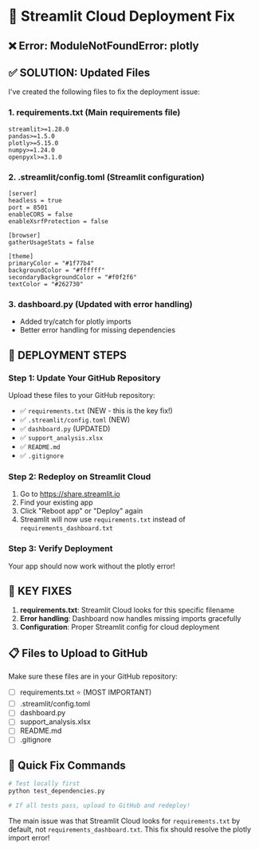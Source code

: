 # 🚀 Streamlit Cloud Deployment Fix

## ❌ Error: ModuleNotFoundError: plotly

## ✅ SOLUTION: Updated Files

I've created the following files to fix the deployment issue:

### 1. **requirements.txt** (Main requirements file)
```
streamlit>=1.28.0
pandas>=1.5.0
plotly>=5.15.0
numpy>=1.24.0
openpyxl>=3.1.0
```

### 2. **.streamlit/config.toml** (Streamlit configuration)
```
[server]
headless = true
port = 8501
enableCORS = false
enableXsrfProtection = false

[browser]
gatherUsageStats = false

[theme]
primaryColor = "#1f77b4"
backgroundColor = "#ffffff"
secondaryBackgroundColor = "#f0f2f6"
textColor = "#262730"
```

### 3. **dashboard.py** (Updated with error handling)
- Added try/catch for plotly imports
- Better error handling for missing dependencies

## 🔧 DEPLOYMENT STEPS

### Step 1: Update Your GitHub Repository
Upload these files to your GitHub repository:
- ✅ `requirements.txt` (NEW - this is the key fix!)
- ✅ `.streamlit/config.toml` (NEW)
- ✅ `dashboard.py` (UPDATED)
- ✅ `support_analysis.xlsx`
- ✅ `README.md`
- ✅ `.gitignore`

### Step 2: Redeploy on Streamlit Cloud
1. Go to https://share.streamlit.io
2. Find your existing app
3. Click "Reboot app" or "Deploy" again
4. Streamlit will now use `requirements.txt` instead of `requirements_dashboard.txt`

### Step 3: Verify Deployment
Your app should now work without the plotly error!

## 🎯 KEY FIXES

1. **requirements.txt**: Streamlit Cloud looks for this specific filename
2. **Error handling**: Dashboard now handles missing imports gracefully
3. **Configuration**: Proper Streamlit config for cloud deployment

## 📋 Files to Upload to GitHub

Make sure these files are in your GitHub repository:
- [ ] requirements.txt ⭐ (MOST IMPORTANT)
- [ ] .streamlit/config.toml
- [ ] dashboard.py
- [ ] support_analysis.xlsx
- [ ] README.md
- [ ] .gitignore

## 🚀 Quick Fix Commands

```bash
# Test locally first
python test_dependencies.py

# If all tests pass, upload to GitHub and redeploy!
```

The main issue was that Streamlit Cloud looks for `requirements.txt` by default, not `requirements_dashboard.txt`. This fix should resolve the plotly import error!
